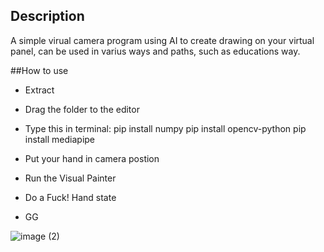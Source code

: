 ## Description
A simple virual camera program using AI to create drawing on your virtual panel, can be used in varius ways and paths, such as educations way.

##How to use
 - Extract
 - Drag the folder to the editor
 - Type this in terminal:
  pip install numpy
  pip install opencv-python
  pip install mediapipe

 - Put your hand in camera postion
 - Run the Visual Painter
 - Do a Fuck! Hand state
 - GG

   
![image (2)](https://github.com/Diary-hub/virtualpaint/assets/39463871/b8460a40-b2ef-4278-808b-491c1bee3ef6)
